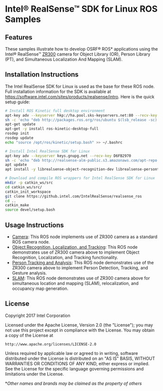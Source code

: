 # Intel® RealSense™ SDK for Linux ROS Samples

## Features
These samples illustrate how to develop OSRF&reg; ROS* applications using the Intel® RealSense™ [ZR300](http://click.intel.com/intelr-realsensetm-development-kit-featuring-the-zr300.html) camera for Object Library (OR), Person Library (PT), and Simultaneous Localization And Mapping (SLAM).

## Installation Instructions

The Intel RealSense SDK for Linux is used as the base for these ROS node.  Full installation information for the SDK is available at https://software.intel.com/sites/products/realsense/intro. Here is the quick setup guide:

```bash
# Install ROS Kinetic full desktop environment
apt-key adv --keyserver hkp://ha.pool.sks-keyservers.net:80 --recv-key 421C365BD9FF1F717815A3895523BAEEB01FA116
sh -c 'echo "deb http://packages.ros.org/ros/ubuntu $(lsb_release -sc) main" > /etc/apt/sources.list.d/ros-latest.list'
apt-get update
apt-get -y install ros-kinetic-desktop-full
rosdep init
rosdep update
echo "source /opt/ros/kinetic/setup.bash" >> ~/.bashrc

# Install Intel RealSense SDK for Linux
apt-key adv --keyserver keys.gnupg.net --recv-key D6FB2970 
sh -c 'echo "deb http://realsense-alm-public.s3.amazonaws.com/apt-repo xenial main" > /etc/apt/sources.list.d/realsense-latest.list'
apt update 
apt install -y librealsense-object-recognition-dev librealsense-persontracking-dev librealsense-slam-dev libopencv-dev

# Download and compile ROS wrappers for Intel RealSense SDK for Linux
mkdir -p catkin_ws/src
cd catkin_ws/src/
catkin_init_workspace 
git clone https://github.intel.com/IntelRealSense/realsense_ros
cd ..
catkin_make
source devel/setup.bash
```

## Usage Instructions
- [Camera](realsense_ros_camera/README.md): This ROS node implements use of ZR300 camera as a standard ROS camera node.
- [Object Recognition, Localization, and Tracking](realsense_ros_object/README.md): This ROS node demonstrates use of ZR300 camera above to implement Object Recognition, Localization, and Tracking functionality.
- [Person Tracking and Analysis](realsense_ros_person/README.md): This ROS node demonstrates use of the ZR300 camera above to implement Person Detection, Tracking, and Gesture analysis.
- [SLAM](realsense_ros_slam/README.md): This ROS node demonstrates use of ZR300 camera above for simultaneous location and mapping (SLAM), relocalization, and occupancy map generation.

## License
Copyright 2017 Intel Corporation

Licensed under the Apache License, Version 2.0 (the "License");
you may not use this project except in compliance with the License.
You may obtain a copy of the License at

    http://www.apache.org/licenses/LICENSE-2.0

Unless required by applicable law or agreed to in writing, software
distributed under the License is distributed on an "AS IS" BASIS,
WITHOUT WARRANTIES OR CONDITIONS OF ANY KIND, either express or implied.
See the License for the specific language governing permissions and
limitations under the License.

**Other names and brands may be claimed as the property of others*
